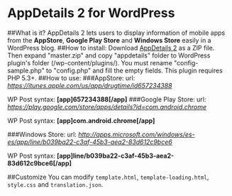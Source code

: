 AppDetails 2 for WordPress
========================

##What is it?
AppDetails 2 lets users to display information of mobile apps from the __AppStore__, __Google Play Store__ and __Windows Store__ easily in a WordPress blog.
##How to install:
Download [AppDetails 2](https://github.com/JMasip/AppDetails-for-WordPress/archive/master.zip) as a ZIP file. Then expand "master.zip" and copy "appdetails" folder to WordPress plugin's folder (/wp-content/plugins/). You must rename "config-sample.php" to "config.php" and fill the empty fields. This plugin requires PHP 5.3+.
##How to use:
###AppStore:
url: _https://itunes.apple.com/us/app/drugtime/id657234388_

WP Post syntax: __[app]657234388[/app]__
###Google Play Store:
url: _https://play.google.com/store/apps/details?id=com.android.chrome_

WP Post syntax: __[app]com.android.chrome[/app]__

###Windows Store:
url: _http://apps.microsoft.com/windows/es-es/app/line/b039ba22-c3af-45b3-aea2-83d612c9bce6_

WP Post syntax: __[app]line/b039ba22-c3af-45b3-aea2-83d612c9bce6[/app]__

##Customize
You can modify `template.html`, `template-loading.html`, `style.css` and `translation.json`.
